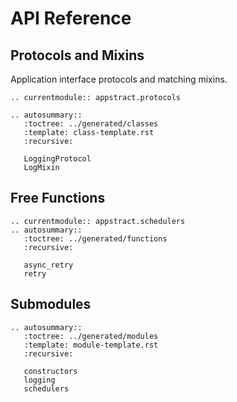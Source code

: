 # API Reference

## Protocols and Mixins
Application interface protocols and matching mixins.
```{eval-rst}
.. currentmodule:: appstract.protocols

.. autosummary::
   :toctree: ../generated/classes
   :template: class-template.rst
   :recursive:

   LoggingProtocol
   LogMixin

```

## Free Functions

```{eval-rst}
.. currentmodule:: appstract.schedulers
.. autosummary::
   :toctree: ../generated/functions
   :recursive:

   async_retry
   retry

```

## Submodules

```{eval-rst}
.. autosummary::
   :toctree: ../generated/modules
   :template: module-template.rst
   :recursive:

   constructors
   logging
   schedulers

```

